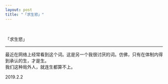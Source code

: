 ```yaml
---
layout: post
title: "「求生慾」"
---
```


  
&nbsp;
&nbsp;


「求生慾」

---

最近在网络上经常看到这个词。这是另一个我很讨厌的词。仿佛，只有在体制内得到承认的生，才是生。
<br>我们这种局外人，就连生都算不上。

2019.2.2